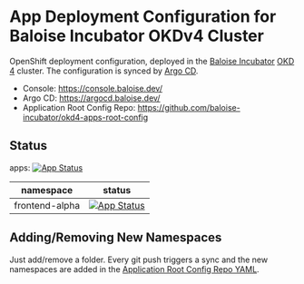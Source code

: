 # App Deployment Configuration for Baloise Incubator OKDv4 Cluster

OpenShift deployment configuration, deployed in the [Baloise Incubator](https://github.com/baloise-incubator) [OKD 4](https://www.okd.io/) cluster. The configuration is synced by [Argo CD](https://argoproj.github.io/projects/argo-cd).

- Console: https://console.baloise.dev/
- Argo CD: https://argocd.baloise.dev/
- Application Root Config Repo: https://github.com/baloise-incubator/okd4-apps-root-config

## Status
apps: [![App Status](https://argocd.baloise.dev/api/badge?name=okd4-bal-code-camp-micro-frontend-apps-apps&revision=true)](https://argocd.baloise.dev/applications/okd4-bal-code-camp-micro-frontend-apps-apps)

|namespace|status
|-|-|
|frontend-alpha|[![App Status](https://argocd.baloise.dev/api/badge?name=frontend-alphat&revision=true)](https://argocd.baloise.dev/applications/frontend-alpha)|

## Adding/Removing New Namespaces
Just add/remove a folder. Every git push triggers a sync and the new namespaces are added in the [Application Root Config Repo YAML](https://github.com/baloise-incubator/okd4-apps-root-config/blob/master/apps/okd4-bal-code-camp-micro-frontend-apps.yaml).
